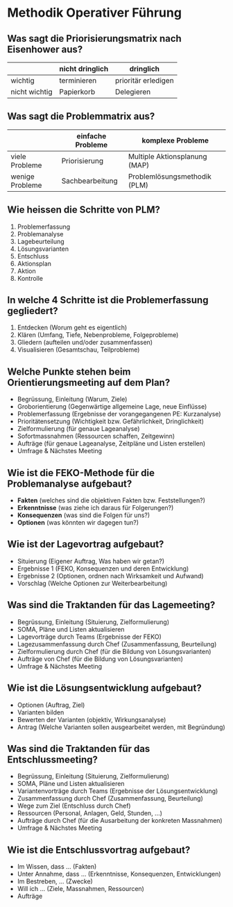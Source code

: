 # Methodik Operativer Führung

## Was sagt die Priorisierungsmatrix nach Eisenhower aus?
|               | nicht dringlich | dringlich           |
|---------------|-----------------|---------------------|
| wichtig       | terminieren     | prioritär erledigen |
| nicht wichtig | Papierkorb      | Delegieren          |

## Was sagt die Problemmatrix aus?
|                 | einfache Probleme | komplexe Probleme             |
|-----------------|-------------------|-------------------------------|
| viele Probleme  | Priorisierung     | Multiple Aktionsplanung (MAP) |
| wenige Probleme | Sachbearbeitung   | Problemlösungsmethodik (PLM)  |

## Wie heissen die Schritte von PLM?
1. Problemerfassung
2. Problemanalyse
3. Lagebeurteilung
4. Lösungsvarianten
5. Entschluss
6. Aktionsplan
7. Aktion
8. Kontrolle

## In welche 4 Schritte ist die Problemerfassung gegliedert?
1. Entdecken (Worum geht es eigentlich)
2. Klären (Umfang, Tiefe, Nebenprobleme, Folgeprobleme)
3. Gliedern (aufteilen und/oder zusammenfassen)
4. Visualisieren (Gesamtschau, Teilprobleme)

## Welche Punkte stehen beim Orientierungsmeeting auf dem Plan?
* Begrüssung, Einleitung (Warum, Ziele)
* Groborientierung (Gegenwärtige allgemeine Lage, neue Einflüsse)
* Problemerfassung (Ergebnisse der vorangegangenen PE: Kurzanalyse)
* Prioritätensetzung (Wichtigkeit bzw. Gefährlichkeit, Dringlichkeit)
* Zielformulierung (für genaue Lageanalyse)
* Sofortmassnahmen (Ressourcen schaffen, Zeitgewinn)
* Aufträge (für genaue Lageanalyse, Zeitpläne und Listen erstellen)
* Umfrage & Nächstes Meeting

## Wie ist die FEKO-Methode für die Problemanalyse aufgebaut?
* __Fakten__ (welches sind die objektiven Fakten bzw. Feststellungen?)
* __Erkenntnisse__ (was ziehe ich daraus für Folgerungen?)
* __Konsequenzen__ (was sind die Folgen für uns?)
* __Optionen__ (was könnten wir dagegen tun?)

## Wie ist der Lagevortrag aufgebaut?
* Situierung (Eigener Auftrag, Was haben wir getan?)
* Ergebnisse 1 (FEKO, Konsequenzen und deren Entwicklung)
* Ergebnisse 2 (Optionen, ordnen nach Wirksamkeit und Aufwand)
* Vorschlag (Welche Optionen zur Weiterbearbeitung)

## Was sind die Traktanden für das Lagemeeting?
* Begrüssung, Einleitung (Situierung, Zielformulierung)
* SOMA, Pläne und Listen aktualisieren
* Lagevorträge durch Teams (Ergebnisse der FEKO)
* Lagezusammenfassung durch Chef (Zusammenfassung, Beurteilung)
* Zielformulierung durch Chef (für die Bildung von Lösungsvarianten)
* Aufträge von Chef (für die Bildung von Lösungsvarianten)
* Umfrage & Nächstes Meeting

## Wie ist die Lösungsentwicklung aufgebaut?
* Optionen (Auftrag, Ziel)
* Varianten bilden
* Bewerten der Varianten (objektiv, Wirkungsanalyse)
* Antrag (Welche Varianten sollen ausgearbeitet werden, mit Begründung)

## Was sind die Traktanden für das Entschlussmeeting?
* Begrüssung, Einleitung (Situierung, Zielformulierung)
* SOMA, Pläne und Listen aktualisieren
* Variantenvorträge durch Teams (Ergebnisse der Lösungsentwicklung)
* Zusammenfassung durch Chef (Zusammenfassung, Beurteilung)
* Wege zum Ziel (Entschluss durch Chef)
* Ressourcen (Personal, Anlagen, Geld, Stunden, ...)
* Aufträge durch Chef (für die Ausarbeitung der konkreten Massnahmen)
* Umfrage & Nächstes Meeting

## Wie ist die Entschlussvortrag aufgebaut?
* Im Wissen, dass ... (Fakten)
* Unter Annahme, dass ... (Erkenntnisse, Konsequenzen, Entwicklungen)
* Im Bestreben, ... (Zwecke)
* Will ich ... (Ziele, Massnahmen, Ressourcen)
* Aufträge

